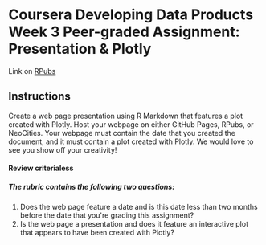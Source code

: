 # Coursera Developing Data Products Week 3 Peer-graded Assignment: Presentation & Plotly

Link on <a href="http://rpubs.com/parimi/400980" target="_blank">RPubs</a>

## Instructions

Create a web page presentation using R Markdown that features a plot created with Plotly. Host your webpage on either GitHub Pages, RPubs, or NeoCities. Your webpage must contain the date that you created the document, and it must contain a plot created with Plotly. We would love to see you show off your creativity!

#### Review criterialess

##### The rubric contains the following two questions:

1. Does the web page feature a date and is this date less than two months before the date that you're grading this assignment?
2. Is the web page a presentation and does it feature an interactive plot that appears to have been created with Plotly?